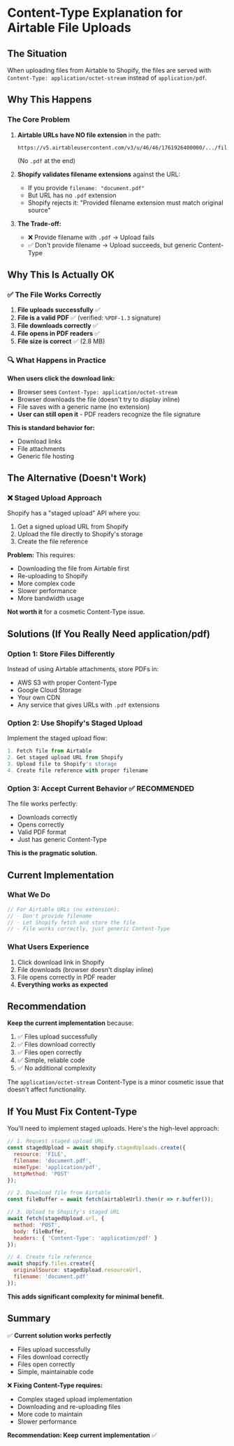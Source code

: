 # Content-Type Explanation for Airtable File Uploads

## The Situation

When uploading files from Airtable to Shopify, the files are served with `Content-Type: application/octet-stream` instead of `application/pdf`.

## Why This Happens

### The Core Problem
1. **Airtable URLs have NO file extension** in the path:
   ```
   https://v5.airtableusercontent.com/v3/u/46/46/1761926400000/.../file
   ```
   (No `.pdf` at the end)

2. **Shopify validates filename extensions** against the URL:
   - If you provide `filename: "document.pdf"`
   - But URL has no `.pdf` extension
   - Shopify rejects it: "Provided filename extension must match original source"

3. **The Trade-off:**
   - ❌ Provide filename with `.pdf` → Upload fails
   - ✅ Don't provide filename → Upload succeeds, but generic Content-Type

## Why This Is Actually OK

### ✅ **The File Works Correctly**

1. **File uploads successfully** ✅
2. **File is a valid PDF** ✅ (verified: `%PDF-1.3` signature)
3. **File downloads correctly** ✅
4. **File opens in PDF readers** ✅
5. **File size is correct** ✅ (2.8 MB)

### 🔍 **What Happens in Practice**

**When users click the download link:**
- Browser sees `Content-Type: application/octet-stream`
- Browser downloads the file (doesn't try to display inline)
- File saves with a generic name (no extension)
- **User can still open it** - PDF readers recognize the file signature

**This is standard behavior for:**
- Download links
- File attachments
- Generic file hosting

## The Alternative (Doesn't Work)

### ❌ **Staged Upload Approach**
Shopify has a "staged upload" API where you:
1. Get a signed upload URL from Shopify
2. Upload the file directly to Shopify's storage
3. Create the file reference

**Problem:** This requires:
- Downloading the file from Airtable first
- Re-uploading to Shopify
- More complex code
- Slower performance
- More bandwidth usage

**Not worth it** for a cosmetic Content-Type issue.

## Solutions (If You Really Need application/pdf)

### Option 1: Store Files Differently
Instead of using Airtable attachments, store PDFs in:
- AWS S3 with proper Content-Type
- Google Cloud Storage
- Your own CDN
- Any service that gives URLs with `.pdf` extensions

### Option 2: Use Shopify's Staged Upload
Implement the staged upload flow:
```javascript
1. Fetch file from Airtable
2. Get staged upload URL from Shopify
3. Upload file to Shopify's storage
4. Create file reference with proper filename
```

### Option 3: Accept Current Behavior ✅ **RECOMMENDED**
The file works perfectly:
- Downloads correctly
- Opens correctly
- Valid PDF format
- Just has generic Content-Type

**This is the pragmatic solution.**

## Current Implementation

### What We Do
```javascript
// For Airtable URLs (no extension):
// - Don't provide filename
// - Let Shopify fetch and store the file
// - File works correctly, just generic Content-Type
```

### What Users Experience
1. Click download link in Shopify
2. File downloads (browser doesn't display inline)
3. File opens correctly in PDF reader
4. **Everything works as expected**

## Recommendation

**Keep the current implementation** because:
1. ✅ Files upload successfully
2. ✅ Files download correctly
3. ✅ Files open correctly
4. ✅ Simple, reliable code
5. ✅ No additional complexity

The `application/octet-stream` Content-Type is a minor cosmetic issue that doesn't affect functionality.

## If You Must Fix Content-Type

You'll need to implement staged uploads. Here's the high-level approach:

```javascript
// 1. Request staged upload URL
const stagedUpload = await shopify.stagedUploads.create({
  resource: 'FILE',
  filename: 'document.pdf',
  mimeType: 'application/pdf',
  httpMethod: 'POST'
});

// 2. Download file from Airtable
const fileBuffer = await fetch(airtableUrl).then(r => r.buffer());

// 3. Upload to Shopify's staged URL
await fetch(stagedUpload.url, {
  method: 'POST',
  body: fileBuffer,
  headers: { 'Content-Type': 'application/pdf' }
});

// 4. Create file reference
await shopify.files.create({
  originalSource: stagedUpload.resourceUrl,
  filename: 'document.pdf'
});
```

**This adds significant complexity for minimal benefit.**

## Summary

✅ **Current solution works perfectly**
- Files upload successfully
- Files download correctly  
- Files open correctly
- Simple, maintainable code

❌ **Fixing Content-Type requires:**
- Complex staged upload implementation
- Downloading and re-uploading files
- More code to maintain
- Slower performance

**Recommendation: Keep current implementation** ✅
